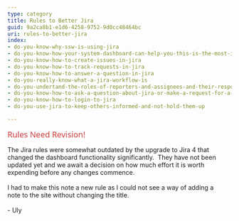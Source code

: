 ```yaml
---
type: category
title: Rules to Better Jira
guid: 9a2ca8b1-e1d6-4258-9752-9d0cc48464bc
uri: rules-to-better-jira
index:
- do-you-know-why-ssw-is-using-jira
- do-you-know-how-your-system-dashboard-can-help-you-this-is-the-most-important-feature-in-jira
- do-you-know-how-to-create-issues-in-jira
- do-you-know-how-to-track-requests-in-jira
- do-you-know-how-to-answer-a-question-in-jira
- do-you-really-know-what-a-jira-workflow-is
- do-you-undertand-the-roles-of-reporters-and-assignees-and-their-responsibilities
- do-you-know-how-to-ask-a-question-about-jira-or-make-a-request-for-a-jira-improvement
- do-you-know-how-to-login-to-jira
- do-you-use-jira-to-keep-others-informed-and-not-hold-them-up

---
```

<p>​<span style="color&#58;#cc4141;font-family&#58;&quot;segoe ui&quot;, &quot;trebuchet ms&quot;, tahoma, arial, verdana, sans-serif;font-size&#58;18px;">Rules Need Revision!</span></p><p>​The Jira rules were somewhat outdated by the upgrade to Jira 4 that changed the dashboard functionality significantly.&#160; They have not been updated yet and we await a decision on how much effort it is worth expending before any changes commence.&#160;<br>​<br>I had to make this note a new rule as I could not see a way of adding a note&#160;to the site without changing the title.​<br><br>- Uly<br></p>


